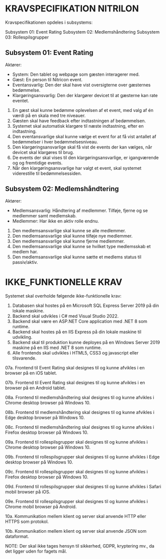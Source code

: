 # KRAVSPECIFIKATION NITRILON
Kravspecifikationen opdeles i subsystems:

Subsystem 01: Event Rating
Subsystem 02: Medlemshåndtering
Subsystem 03: Rollespilsgrupper

## Subsystem 01: Event Rating
Aktører:
* System: Den tablet og webpage som gæsten interagerer med. 
* Gæst: En person til Nitricon event.
* Eventansvarlig: Den der skal have vist oversigterne over gæsternes bedømmelse.
* Klargøringsansvarlig: Den der klargører devicet til at gæsterne kan rate eventet.

01. En gæst skal kunne bedømme oplevelsen af et event, med valg af én værdi på en skala med tre niveauer.
02. Gæsten skal have feedback efter indtastningen af bedømmelsen.
03. Systemet skal automatisk klargøre til næste indtastning, efter en indtastning.
04. Den eventansvarlige skal kunne vælge et event for at få vist antallet af bedømmelser i hver bedømmelsesniveau.
05. Den klargøringsansvarlige skal få vist de events der kan vælges, når devicet skal klargøres til brug.
06. De events der skal vises til den klargøringsansvarlige, er igangværende og og fremtidige events.
07. Når den klargøringsansvarlige har valgt et event, skal systemet viderestille til bedømmelsessiden.

## Subsystem 02: Medlemshåndtering
Aktører:
* Medlemsansvarlig: Håndtering af medlemmer. Tilføje, fjerne og se medlemmer samt medlemskab.
* Medlemmer: Har ikke en aktiv rolle endnu.

01. Den medlemsansvarlige skal kunne se alle medlemmer.
02. Den medlemsansvarlige skal kunne tilføje nye medlemmer.
03. Den medlemsansvarlige skal kunne fjerne medlemmer.
04. Den medlemsansvarlige skal kunne se hvilket type medlemsskab et medlem har.
05. Den medlemsansvarlige skal kunne sætte et medlems status til passiv/aktiv. 

# IKKE_FUNKTIONELLE KRAV
Systemet skal overholde følgende ikke-funktionelle krav:
01. Databasen skal hostes på en Microsoft SQL Express Server 2019 på din lokale maskine.
02. Backend skal udvikles i C# med Visual Studio 2022.
03. Backend skal være en ASP.NET Core application med .NET 8 som runtime.
04. Backend skal hostes på en IIS Express på din lokale maskine til udvikling.
05. Backend skal til produktion kunne deployes på en Windows Server 2019 maskine på en IIS med .NET 8 som runtime.
06. Alle frontends skal udvikles i HTML5, CSS3 og javascript eller tilsvarende.

07a. Frontend til Event Rating skal designes til og kunne afvikles i en browser på en iOS tablet.

07b. Frontend til Event Rating skal designes til og kunne afvikles i en browser på en Android tablet.

08a. Frontend til medlemshåndtering skal designes til og kunne afvikles i Chrome desktop browser på Windows 10.

08b. Frontend til medlemshåndtering skal designes til og kunne afvikles i Edge desktop browser på Windows 10.

08c. Frontend til medlemshåndtering skal designes til og kunne afvikles i Firefox desktop browser på Windows 10.

09a. Frontend til rollespilsgrupper skal designes til og kunne afvikles i Chrome desktop browser på Windows 10.

09b. Frontend til rollespilsgrupper skal designes til og kunne afvikles i Edge desktop browser på Windows 10.

09c. Frontend til rollespilsgrupper skal designes til og kunne afvikles i Firefox desktop browser på Windows 10.

09d. Frontend til rollespilsgrupper skal designes til og kunne afvikles i Safari mobil browser på iOS.

09e. Frontend til rollespilsgrupper skal designes til og kunne afvikles i Chrome mobil browser på Android.

10a. Kommunikation mellem klient og server skal anvende HTTP eller HTTPS som protokol.

10b. Kommunikation mellem klient og server skal anvende JSON som dataformat.

NOTE: Der skal ikke tages hensyn til sikkerhed, GDPR, kryptering mv., da det ligger uden for fagets mål.